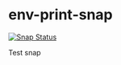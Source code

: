 # env-print-snap

[![Snap Status](https://build.snapcraft.io/badge/bluex-pl/env-print-snap.svg)](https://build.snapcraft.io/user/bluex-pl/env-print-snap)

Test snap
